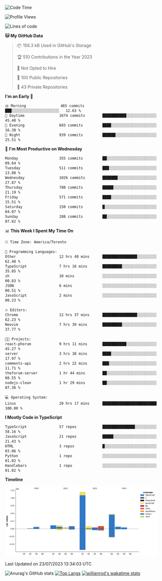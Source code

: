 <!--START_SECTION:waka-->
![Code Time](http://img.shields.io/badge/Code%20Time-425%20hrs%2047%20mins-blue)

![Profile Views](http://img.shields.io/badge/Profile%20Views-0-blue)

![Lines of code](https://img.shields.io/badge/From%20Hello%20World%20I%27ve%20Written-2.4%20million%20lines%20of%20code-blue)

**🐱 My GitHub Data** 

> 📦 156.3 kB Used in GitHub's Storage 
 > 
> 🏆 510 Contributions in the Year 2023
 > 
> 🚫 Not Opted to Hire
 > 
> 📜 100 Public Repositories 
 > 
> 🔑 43 Private Repositories 
 > 
**I'm an Early 🐤** 

```text
🌞 Morning                465 commits         ███░░░░░░░░░░░░░░░░░░░░░░   12.63 % 
🌆 Daytime                1674 commits        ███████████░░░░░░░░░░░░░░   45.48 % 
🌃 Evening                603 commits         ████░░░░░░░░░░░░░░░░░░░░░   16.38 % 
🌙 Night                  939 commits         ██████░░░░░░░░░░░░░░░░░░░   25.51 % 
```
📅 **I'm Most Productive on Wednesday** 

```text
Monday                   355 commits         ██░░░░░░░░░░░░░░░░░░░░░░░   09.64 % 
Tuesday                  511 commits         ███░░░░░░░░░░░░░░░░░░░░░░   13.88 % 
Wednesday                1026 commits        ███████░░░░░░░░░░░░░░░░░░   27.87 % 
Thursday                 780 commits         █████░░░░░░░░░░░░░░░░░░░░   21.19 % 
Friday                   571 commits         ████░░░░░░░░░░░░░░░░░░░░░   15.51 % 
Saturday                 150 commits         █░░░░░░░░░░░░░░░░░░░░░░░░   04.07 % 
Sunday                   288 commits         ██░░░░░░░░░░░░░░░░░░░░░░░   07.82 % 
```


📊 **This Week I Spent My Time On** 

```text
🕑︎ Time Zone: America/Toronto

💬 Programming Languages: 
Other                    12 hrs 40 mins      ████████████████░░░░░░░░░   62.48 % 
TypeScript               7 hrs 16 mins       █████████░░░░░░░░░░░░░░░░   35.85 % 
sh                       10 mins             ░░░░░░░░░░░░░░░░░░░░░░░░░   00.83 % 
JSON                     6 mins              ░░░░░░░░░░░░░░░░░░░░░░░░░   00.51 % 
JavaScript               2 mins              ░░░░░░░░░░░░░░░░░░░░░░░░░   00.23 % 

🔥 Editors: 
Chrome                   12 hrs 37 mins      ████████████████░░░░░░░░░   62.23 % 
Neovim                   7 hrs 39 mins       █████████░░░░░░░░░░░░░░░░   37.77 % 

🐱‍💻 Projects: 
react-phorum             9 hrs 11 mins       ███████████░░░░░░░░░░░░░░   45.27 % 
server                   3 hrs 38 mins       ████░░░░░░░░░░░░░░░░░░░░░   17.97 % 
comments-api             2 hrs 22 mins       ███░░░░░░░░░░░░░░░░░░░░░░   11.71 % 
theforum-server          1 hr 44 mins        ██░░░░░░░░░░░░░░░░░░░░░░░   08.55 % 
nodejs-clean             1 hr 29 mins        ██░░░░░░░░░░░░░░░░░░░░░░░   07.36 % 

💻 Operating System: 
Linux                    20 hrs 17 mins      █████████████████████████   100.00 % 
```

**I Mostly Code in TypeScript** 

```text
TypeScript               57 repos            ███████████████░░░░░░░░░░   58.16 % 
JavaScript               21 repos            █████░░░░░░░░░░░░░░░░░░░░   21.43 % 
HTML                     3 repos             █░░░░░░░░░░░░░░░░░░░░░░░░   03.06 % 
Python                   1 repo              ░░░░░░░░░░░░░░░░░░░░░░░░░   01.02 % 
Handlebars               1 repo              ░░░░░░░░░░░░░░░░░░░░░░░░░   01.02 % 
```



**Timeline**

![Lines of Code chart](https://raw.githubusercontent.com/wise-introvert/wise-introvert/master/assets/bar_graph.png)


 Last Updated on 23/07/2023 13:34:03 UTC
<!--END_SECTION:waka-->

![Anurag's GitHub stats](https://github-readme-stats.vercel.app/api?username=wise-introvert&count_private=true&show_icons=true)
[![Top Langs](https://github-readme-stats.vercel.app/api/top-langs/?username=wise-introvert&langs_count=10)](https://github.com/anuraghazra/github-readme-stats)
[![willianrod's wakatime stats](https://github-readme-stats.vercel.app/api/wakatime?username=wiseintrovert)](https://github.com/anuraghazra/github-readme-stats)

